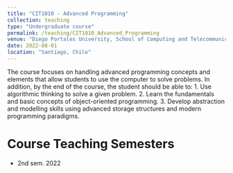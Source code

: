 ```yaml
---
title: "CIT1010 - Advanced Programming"
collection: teaching
type: "Undergraduate course"
permalink: /teaching/CIT1010_Advanced_Programming
venue: "Diego Portales University, School of Computing and Telecommunications"
date: 2022-08-01
location: "Santiago, Chile"
---
```


The course focuses on handling advanced programming concepts and elements that allow students to use the computer to solve problems. In addition, by the end of the course, the student should be able to: 1. Use algorithmic thinking to solve a given problem. 2. Learn the fundamentals and basic concepts of object-oriented programming. 3. Develop abstraction and modelling skills using advanced storage structures and modern programming paradigms.

Course Teaching Semesters
======

 * 2nd sem. 2022
